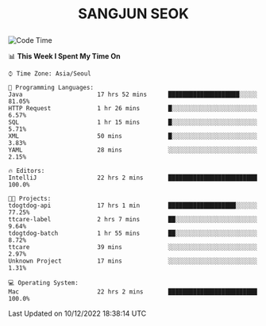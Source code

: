 <h1>
 <p align="center">
   SANGJUN SEOK
 </p>
</h1>

<!--START_SECTION:waka-->
![Code Time](http://img.shields.io/badge/Code%20Time-2%2C072%20hrs%2038%20mins-blue)

📊 **This Week I Spent My Time On** 

```text
⌚︎ Time Zone: Asia/Seoul

💬 Programming Languages: 
Java                     17 hrs 52 mins      ████████████████████░░░░░   81.05% 
HTTP Request             1 hr 26 mins        █░░░░░░░░░░░░░░░░░░░░░░░░   6.57% 
SQL                      1 hr 15 mins        █░░░░░░░░░░░░░░░░░░░░░░░░   5.71% 
XML                      50 mins             █░░░░░░░░░░░░░░░░░░░░░░░░   3.83% 
YAML                     28 mins             ░░░░░░░░░░░░░░░░░░░░░░░░░   2.15%

🔥 Editors: 
IntelliJ                 22 hrs 2 mins       █████████████████████████   100.0%

🐱‍💻 Projects: 
tdogtdog-api             17 hrs 1 min        ███████████████████░░░░░░   77.25% 
ttcare-label             2 hrs 7 mins        ██░░░░░░░░░░░░░░░░░░░░░░░   9.64% 
tdogtdog-batch           1 hr 55 mins        ██░░░░░░░░░░░░░░░░░░░░░░░   8.72% 
ttcare                   39 mins             ░░░░░░░░░░░░░░░░░░░░░░░░░   2.97% 
Unknown Project          17 mins             ░░░░░░░░░░░░░░░░░░░░░░░░░   1.31%

💻 Operating System: 
Mac                      22 hrs 2 mins       █████████████████████████   100.0%

```


 Last Updated on 10/12/2022 18:38:14 UTC
<!--END_SECTION:waka-->
